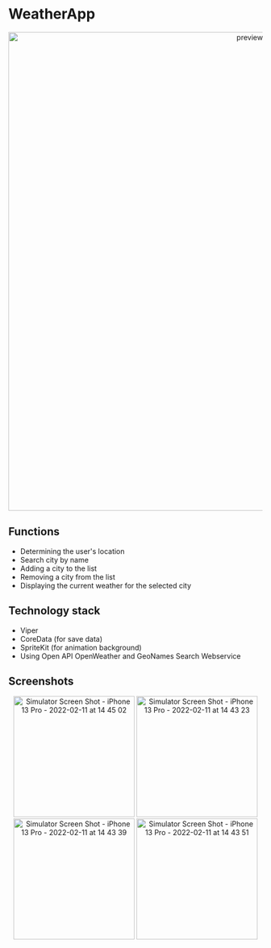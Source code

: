 # WeatherApp

<p align="center">
  <img width="950" alt="preview6" src="https://user-images.githubusercontent.com/91690559/153583086-6e5bee74-9ad2-49cd-8aab-26f6c3d3129f.jpg">
</p>

## Functions

- Determining the user's location
- Search city by name
- Adding a city to the list
- Removing a city from the list
- Displaying the current weather for the selected city

## Technology stack

- Viper
- CoreData (for save data)
- SpriteKit (for animation background)
- Using Open API OpenWeather and GeoNames Search Webservice



## Screenshots

<p align="center">
  <img width="240" alt="Simulator Screen Shot - iPhone 13 Pro - 2022-02-11 at 14 45 02" src="https://user-images.githubusercontent.com/91690559/153586236-ec7a1d4c-9013-497b-a96e-cd781d042712.png">
  <img width="240" alt="Simulator Screen Shot - iPhone 13 Pro - 2022-02-11 at 14 43 23" src="https://user-images.githubusercontent.com/91690559/153586548-15e808bd-4128-469a-b34e-1fe07c592874.png">
    <img width="240" alt="Simulator Screen Shot - iPhone 13 Pro - 2022-02-11 at 14 43 39" src="https://user-images.githubusercontent.com/91690559/153586059-5cd3b084-4d4e-4acf-af87-45142afe0dfd.png">
  <img width="240" alt="Simulator Screen Shot - iPhone 13 Pro - 2022-02-11 at 14 43 51" src="https://user-images.githubusercontent.com/91690559/153586032-6abf8910-3eb0-48af-9bdf-02360a8768bd.png">
</p>
